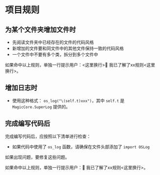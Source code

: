 # 项目规则

## 为某个文件夹增加文件时

- 先阅读文件夹中已经存在的文件的代码风格
- 新增加的文件要和同文件中的其他文件保持一致的代码风格
- 一个文件中不要有多个类，拆分到多个文件中

如果命中以上规则，单独一行提示用户：<这里换行>👮 我已了解了xx规则<这里换行>。

## 增加日志时

- 使用这种格式： `os_log("\(self.t)xxx")`，其中 `self.t` 是 `MagicCore.SuperLog` 提供的。

## 完成编写代码后

完成编写代码后，应按照以下清单进行检查：

- 如果代码中使用了 `os_log` 函数，请确保在文件头部添加了 `import OSLog`

如果出现问题，要修复这些问题。

如果命中以上规则，单独一行提示用户：👮 我已了解了xx规则<这里换行>。
